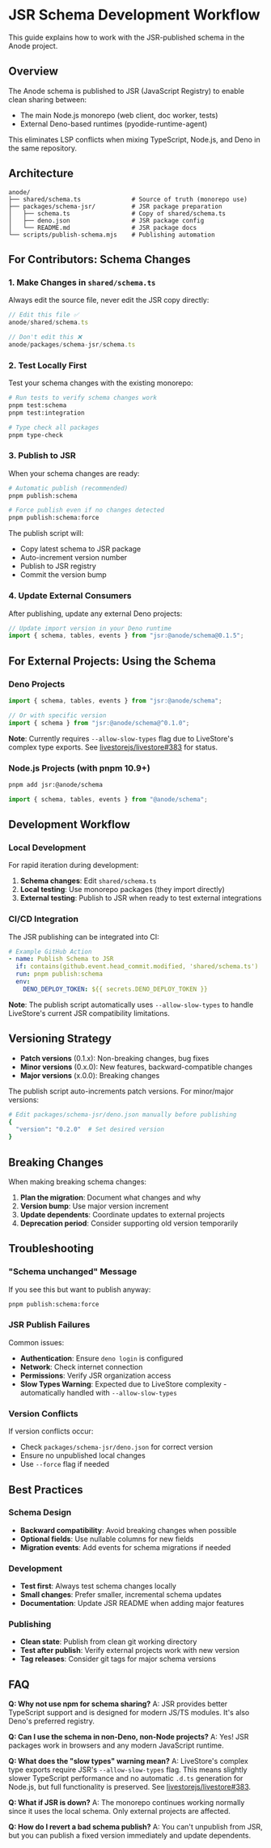 # JSR Schema Development Workflow

This guide explains how to work with the JSR-published schema in the Anode project.

## Overview

The Anode schema is published to JSR (JavaScript Registry) to enable clean sharing between:
- The main Node.js monorepo (web client, doc worker, tests)
- External Deno-based runtimes (pyodide-runtime-agent)

This eliminates LSP conflicts when mixing TypeScript, Node.js, and Deno in the same repository.

## Architecture

```
anode/
├── shared/schema.ts              # Source of truth (monorepo use)
├── packages/schema-jsr/          # JSR package preparation
│   ├── schema.ts                 # Copy of shared/schema.ts
│   ├── deno.json                 # JSR package config
│   └── README.md                 # JSR package docs
└── scripts/publish-schema.mjs    # Publishing automation
```

## For Contributors: Schema Changes

### 1. Make Changes in `shared/schema.ts`

Always edit the source file, never edit the JSR copy directly:

```typescript
// Edit this file ✅
anode/shared/schema.ts

// Don't edit this ❌
anode/packages/schema-jsr/schema.ts
```

### 2. Test Locally First

Test your schema changes with the existing monorepo:

```bash
# Run tests to verify schema changes work
pnpm test:schema
pnpm test:integration

# Type check all packages
pnpm type-check
```

### 3. Publish to JSR

When your schema changes are ready:

```bash
# Automatic publish (recommended)
pnpm publish:schema

# Force publish even if no changes detected
pnpm publish:schema:force
```

The publish script will:
- Copy latest schema to JSR package
- Auto-increment version number
- Publish to JSR registry
- Commit the version bump

### 4. Update External Consumers

After publishing, update any external Deno projects:

```typescript
// Update import version in your Deno runtime
import { schema, tables, events } from "jsr:@anode/schema@0.1.5";
```

## For External Projects: Using the Schema

### Deno Projects

```typescript
import { schema, tables, events } from "jsr:@anode/schema";

// Or with specific version
import { schema } from "jsr:@anode/schema@^0.1.0";
```

**Note**: Currently requires `--allow-slow-types` flag due to LiveStore's complex type exports. See [livestorejs/livestore#383](https://github.com/livestorejs/livestore/issues/383) for status.

### Node.js Projects (with pnpm 10.9+)

```bash
pnpm add jsr:@anode/schema
```

```typescript
import { schema, tables, events } from "@anode/schema";
```

## Development Workflow

### Local Development

For rapid iteration during development:

1. **Schema changes**: Edit `shared/schema.ts`
2. **Local testing**: Use monorepo packages (they import directly)
3. **External testing**: Publish to JSR when ready to test external integrations

### CI/CD Integration

The JSR publishing can be integrated into CI:

```yaml
# Example GitHub Action
- name: Publish Schema to JSR
  if: contains(github.event.head_commit.modified, 'shared/schema.ts')
  run: pnpm publish:schema
  env:
    DENO_DEPLOY_TOKEN: ${{ secrets.DENO_DEPLOY_TOKEN }}
```

**Note**: The publish script automatically uses `--allow-slow-types` to handle LiveStore's current JSR compatibility limitations.

## Versioning Strategy

- **Patch versions** (0.1.x): Non-breaking changes, bug fixes
- **Minor versions** (0.x.0): New features, backward-compatible changes  
- **Major versions** (x.0.0): Breaking changes

The publish script auto-increments patch versions. For minor/major versions:

```bash
# Edit packages/schema-jsr/deno.json manually before publishing
{
  "version": "0.2.0"  # Set desired version
}
```

## Breaking Changes

When making breaking schema changes:

1. **Plan the migration**: Document what changes and why
2. **Version bump**: Use major version increment
3. **Update dependents**: Coordinate updates to external projects
4. **Deprecation period**: Consider supporting old version temporarily

## Troubleshooting

### "Schema unchanged" Message

If you see this but want to publish anyway:

```bash
pnpm publish:schema:force
```

### JSR Publish Failures

Common issues:
- **Authentication**: Ensure `deno login` is configured
- **Network**: Check internet connection
- **Permissions**: Verify JSR organization access
- **Slow Types Warning**: Expected due to LiveStore complexity - automatically handled with `--allow-slow-types`

### Version Conflicts

If version conflicts occur:
- Check `packages/schema-jsr/deno.json` for correct version
- Ensure no unpublished local changes
- Use `--force` flag if needed

## Best Practices

### Schema Design
- **Backward compatibility**: Avoid breaking changes when possible
- **Optional fields**: Use nullable columns for new fields
- **Migration events**: Add events for schema migrations if needed

### Development
- **Test first**: Always test schema changes locally
- **Small changes**: Prefer smaller, incremental schema updates
- **Documentation**: Update JSR README when adding major features

### Publishing
- **Clean state**: Publish from clean git working directory
- **Test after publish**: Verify external projects work with new version
- **Tag releases**: Consider git tags for major schema versions

## FAQ

**Q: Why not use npm for schema sharing?**
A: JSR provides better TypeScript support and is designed for modern JS/TS modules. It's also Deno's preferred registry.

**Q: Can I use the schema in non-Deno, non-Node projects?**
A: Yes! JSR packages work in browsers and any modern JavaScript runtime.

**Q: What does the "slow types" warning mean?**
A: LiveStore's complex type exports require JSR's `--allow-slow-types` flag. This means slightly slower TypeScript performance and no automatic `.d.ts` generation for Node.js, but full functionality is preserved. See [livestorejs/livestore#383](https://github.com/livestorejs/livestore/issues/383).

**Q: What if JSR is down?**
A: The monorepo continues working normally since it uses the local schema. Only external projects are affected.

**Q: How do I revert a bad schema publish?**
A: You can't unpublish from JSR, but you can publish a fixed version immediately and update dependents.
